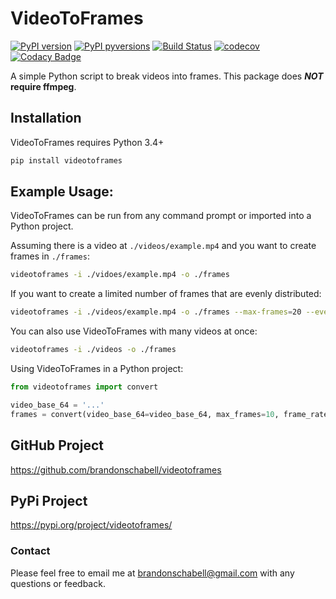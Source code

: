 # VideoToFrames

[![PyPI version](https://badge.fury.io/py/videotoframes.svg)](https://badge.fury.io/py/videotoframes)
[![PyPI pyversions](https://img.shields.io/pypi/pyversions/videotoframes.svg)](https://pypi.python.org/pypi/videotoframes/)
[![Build Status](https://travis-ci.com/brandonschabell/videotoframes.svg?branch=master)](https://travis-ci.com/brandonschabell/videotoframes)
[![codecov](https://codecov.io/gh/brandonschabell/videotoframes/branch/master/graph/badge.svg)](https://codecov.io/gh/brandonschabell/videotoframes)
[![Codacy Badge](https://api.codacy.com/project/badge/Grade/526793a7c9a24f4282cd97c1655dca86)](https://app.codacy.com/app/brandonschabell/videotoframes?utm_source=github.com&utm_medium=referral&utm_content=brandonschabell/videotoframes&utm_campaign=Badge_Grade_Dashboard)

A simple Python script to break videos into frames. This package does 
**_NOT_ require ffmpeg**.

## Installation
VideoToFrames requires Python 3.4+

```bash
pip install videotoframes
```

## Example Usage:
VideoToFrames can be run from any command prompt or imported into a Python 
project.

Assuming there is a video at `./videos/example.mp4` and you want to create 
frames in `./frames`:

```bash
videotoframes -i ./vidoes/example.mp4 -o ./frames
```

If you want to create a limited number of frames that are evenly distributed:

```bash
videotoframes -i ./videos/example.mp4 -o ./frames --max-frames=20 --even
```

You can also use VideoToFrames with many videos at once:

```bash
videotoframes -i ./videos -o ./frames
```

Using VideoToFrames in a Python project:
```python
from videotoframes import convert

video_base_64 = '...'
frames = convert(video_base_64=video_base_64, max_frames=10, frame_rate=1)
```

## GitHub Project
https://github.com/brandonschabell/videotoframes

## PyPi Project
https://pypi.org/project/videotoframes/

### Contact

Please feel free to email me at brandonschabell@gmail.com with any questions or feedback.
